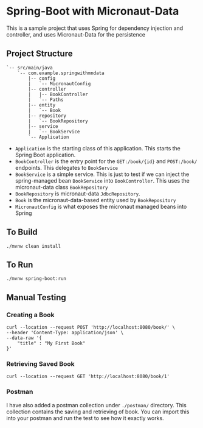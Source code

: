 # Spring-Boot with Micronaut-Data

This is a sample project that uses Spring for dependency injection and controller, and uses Micronaut-Data for the 
persistence

## Project Structure

```
`-- src/main/java
    `-- com.example.springwithmndata
        |-- config
        |   `-- MicronautConfig
        |-- controller
        |   |-- BookController
        |   `-- Paths
        |-- entity
        |   `-- Book
        |-- repository
        |   `-- BookRepository
        |-- service
        |   `-- BookService
        `-- Application
```

 * `Application` is the starting class of this application. This starts the Spring Boot application.
 * `BookController` is the entry point for the `GET:/book/{id}` and `POST:/book/` endpoints. This delegates to 
   `BookService`
 * `BookService` is a simple service. This is just to test if we can inject the spring-managed bean `BookService` into 
   `BookController`. This uses the micronaut-data class `BookRepository`
 * `BookRepository` is micronaut-data `JdbcRepository`.
 * `Book` is the micronaut-data-based entity used by `BookRepository`
 * `MicronautConfig` is what exposes the micronaut managed beans into Spring

## To Build

```
./mvnw clean install
```

## To Run

```
./mvnw spring-boot:run
```

## Manual Testing

### Creating a Book

```
curl --location --request POST 'http://localhost:8080/book/' \
--header 'Content-Type: application/json' \
--data-raw '{
    "title" : "My First Book"
}'
```

### Retrieving Saved Book

```
curl --location --request GET 'http://localhost:8080/book/1'
```

### Postman

I have also added a postman collection under `./postman/` directory. This collection contains the saving and retrieving 
of book. You can import this into your postman and run the test to see how it exactly works.